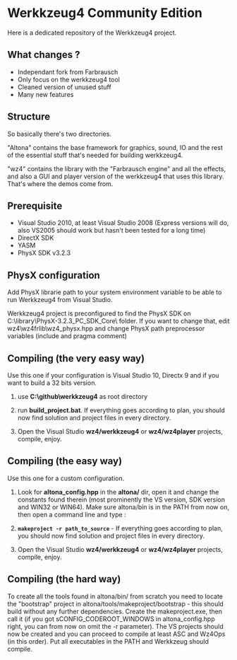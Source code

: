 # Werkkzeug4 Community Edition

Here is a dedicated repository of the Werkkzeug4 project.

## What changes ?

- Independant fork from Farbrausch
- Only focus on the werkkzeug4 tool
- Cleaned version of unused stuff
- Many new features

## Structure

So basically there's two directories.

"Altona" contains the base framework for graphics, sound, IO and the rest of the essential stuff that's needed for building werkkzeug4.

"wz4" contains the library with the "Farbrausch engine" and all the effects, and also a GUI and player version of the werkkzeug4 that uses this library. That's where the demos come from.

## Prerequisite

- Visual Studio 2010, at least Visual Studio 2008 (Express versions will do, also VS2005 should work but hasn't been tested for a long time)
- DirectX SDK
- YASM
- PhysX SDK v3.2.3

## PhysX configuration

Add PhysX librarie path to your system environment variable to be able to run Werkkzeug4 from Visual Studio.

Werkkzeug4 project is preconfigured to find the PhysX SDK on C:\library\PhysX-3.2.3_PC_SDK_Core\ folder.
If you want to change that, edit wz4\wz4frlib\wz4_physx.hpp and change PhysX path preprocessor variables (include and pragma comment)



## Compiling (the very easy way)

Use this one if your configuration is Visual Studio 10, Directx 9 and if you want to build a 32 bits version.

1. use **C:\github\werkkzeug4** as root directory

2. run **build_project.bat**. If everything goes according to plan, you should now find solution and project files in every directory.

3. Open the Visual Studio **wz4/werkkzeug4** or **wz4/wz4player** projects, compile, enjoy.


## Compiling (the easy way)

Use this one for a custom configuration.

1. Look for **altona_config.hpp** in the **altona/** dir, open it and change the constants found therein (most prominently the VS version, SDK version and WIN32 or WIN64). Make sure altona/bin is in the PATH from now on, then open a command line and type :

2. **``` makeproject -r path_to_source ```** - 
If everything goes according to plan, you should now find solution and project files in every directory.

3. Open the Visual Studio **wz4/werkkzeug4** or **wz4/wz4player** projects, compile, enjoy.


## Compiling (the hard way)

To create all the tools found in altona/bin/ from scratch you need to locate the "bootstrap" project in altona/tools/makeproject/bootstrap - this should build without any further dependencies. Create the makeproject.exe, then call it (if you got sCONFIG_CODEROOT_WINDOWS in altona_config.hpp right, you can from now on omit the -r parameter). The VS projects should now be created and you can proceed to compile at least ASC and Wz4Ops (in this order). Put all executables in the PATH and Werkkzeug should compile.